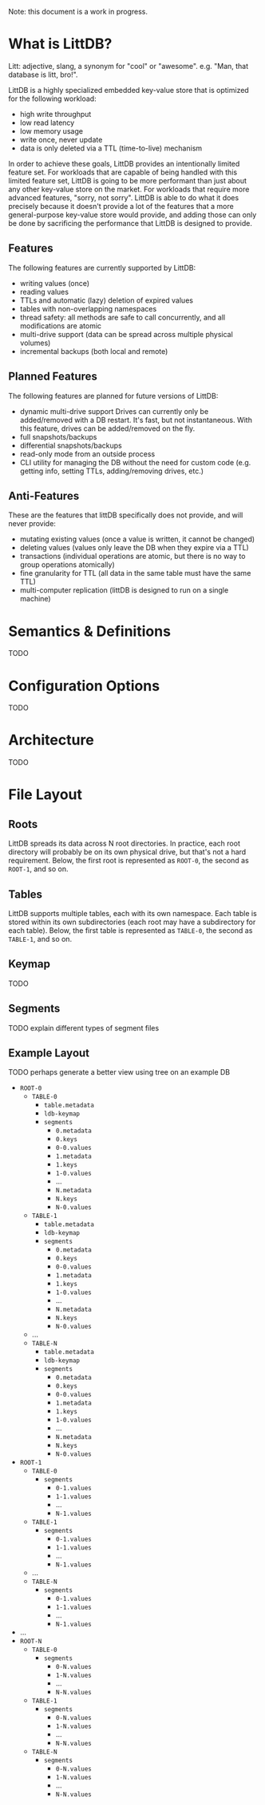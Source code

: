Note: this document is a work in progress.

# What is LittDB?

Litt: adjective, slang, a synonym for "cool" or "awesome". e.g. "Man, that database is litt, bro!".

LittDB is a highly specialized embedded key-value store that is optimized for the following workload:

- high write throughput
- low read latency
- low memory usage
- write once, never update
- data is only deleted via a TTL (time-to-live) mechanism

In order to achieve these goals, LittDB provides an intentionally limited feature set. For workloads
that are capable of being handled with this limited feature set, LittDB is going to be more performant
than just about any other key-value store on the market. For workloads that require more advanced
features, "sorry, not sorry". LittDB is able to do what it does precisely because it doesn't provide
a lot of the features that a more general-purpose key-value store would provide, and adding those
can only be done by sacrificing the performance that LittDB is designed to provide.

## Features

The following features are currently supported by LittDB:

- writing values (once)
- reading values
- TTLs and automatic (lazy) deletion of expired values
- tables with non-overlapping namespaces
- thread safety: all methods are safe to call concurrently, and all modifications are atomic
- multi-drive support (data can be spread across multiple physical volumes)
- incremental backups (both local and remote)

## Planned Features

The following features are planned for future versions of LittDB:

- dynamic multi-drive support Drives can currently only be added/removed with a DB restart.
  It's fast, but not instantaneous. With this feature, drives can be added/removed on the fly.
- full snapshots/backups
- differential snapshots/backups
- read-only mode from an outside process
- CLI utility for managing the DB without the need for custom code
  (e.g. getting info, setting TTLs, adding/removing drives, etc.)

## Anti-Features

These are the features that littDB specifically does not provide, and will never provide:

- mutating existing values (once a value is written, it cannot be changed)
- deleting values (values only leave the DB when they expire via a TTL)
- transactions (individual operations are atomic, but there is no way to group operations atomically)
- fine granularity for TTL (all data in the same table must have the same TTL)
- multi-computer replication (littDB is designed to run on a single machine)

# Semantics & Definitions

TODO

# Configuration Options

TODO

# Architecture

TODO

# File Layout

## Roots

LittDB spreads its data across N root directories. In practice, each root directory will probably be on its
own physical drive, but that's not a hard requirement. Below, the first root is represented as `ROOT-0`, the
second as `ROOT-1`, and so on.

## Tables

LittDB supports multiple tables, each with its own namespace. Each table is stored within its own subdirectories
(each root may have a subdirectory for each table). Below, the first table is represented as `TABLE-0`, the second
as `TABLE-1`, and so on.

## Keymap

TODO

## Segments

TODO explain different types of segment files

## Example Layout

TODO perhaps generate a better view using tree on an example DB

- `ROOT-0`
    - `TABLE-0`
        - `table.metadata`
        - `ldb-keymap`
        - `segments`
            - `0.metadata`
            - `0.keys`
            - `0-0.values`
            - `1.metadata`
            - `1.keys`
            - `1-0.values`
            - ...
            - `N.metadata`
            - `N.keys`
            - `N-0.values`
    - `TABLE-1`
        - `table.metadata`
        - `ldb-keymap`
        - `segments`
            - `0.metadata`
            - `0.keys`
            - `0-0.values`
            - `1.metadata`
            - `1.keys`
            - `1-0.values`
            - ...
            - `N.metadata`
            - `N.keys`
            - `N-0.values`
    - ...
    - `TABLE-N`
        - `table.metadata`
        - `ldb-keymap`
        - `segments`
            - `0.metadata`
            - `0.keys`
            - `0-0.values`
            - `1.metadata`
            - `1.keys`
            - `1-0.values`
            - ...
            - `N.metadata`
            - `N.keys`
            - `N-0.values`
- `ROOT-1`
    - `TABLE-0`
        - `segments`
            - `0-1.values`
            - `1-1.values`
            - ...
            - `N-1.values`
    - `TABLE-1`
        - `segments`
            - `0-1.values`
            - `1-1.values`
            - ...
            - `N-1.values`
    - ...
    - `TABLE-N`
        - `segments`
            - `0-1.values`
            - `1-1.values`
            - ...
            - `N-1.values`
- ...
- `ROOT-N`
    - `TABLE-0`
        - `segments`
            - `0-N.values`
            - `1-N.values`
            - ...
            - `N-N.values`
    - `TABLE-1`
        - `segments`
            - `0-N.values`
            - `1-N.values`
            - ...
            - `N-N.values`
    - `TABLE-N`
        - `segments`
            - `0-N.values`
            - `1-N.values`
            - ...
            - `N-N.values`
